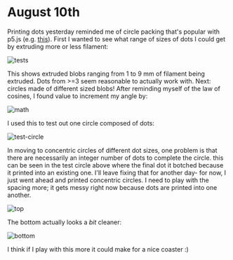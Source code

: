# August 10th
Printing dots yesterday reminded me of circle packing that's popular with p5.js (e.g. [this](https://www.youtube.com/watch?v=XATr_jdh-44)). First I wanted to see what range of sizes of dots I could get by extruding more or less filament:

![tests](./assets/tests.png)

This shows extruded blobs ranging from 1 to 9 mm of filament being extruded. Dots from >=3 seem reasonable to actually work with. Next: circles made of different sized blobs! After reminding myself of the law of cosines, I found value to increment my angle by:

![math](./assets/math.png)

I used this to test out one circle composed of dots:

![test-circle](./assets/test-circle.png)

In moving to concentric circles of different dot sizes, one problem is that there are necessarily an integer number of dots to complete the circle. this can be seen in the test circle above where the final dot it botched because it printed into an existing one. I'll leave fixing that for another day- for now, I just went ahead and printed concentric circles. I need to play with the spacing more; it gets messy right now because dots are printed into one another.  

![top](./assets/top.png)

The bottom actually looks a *bit* cleaner:

![bottom](./assets/bottom.png)

I think if I play with this more it could make for a nice coaster :)